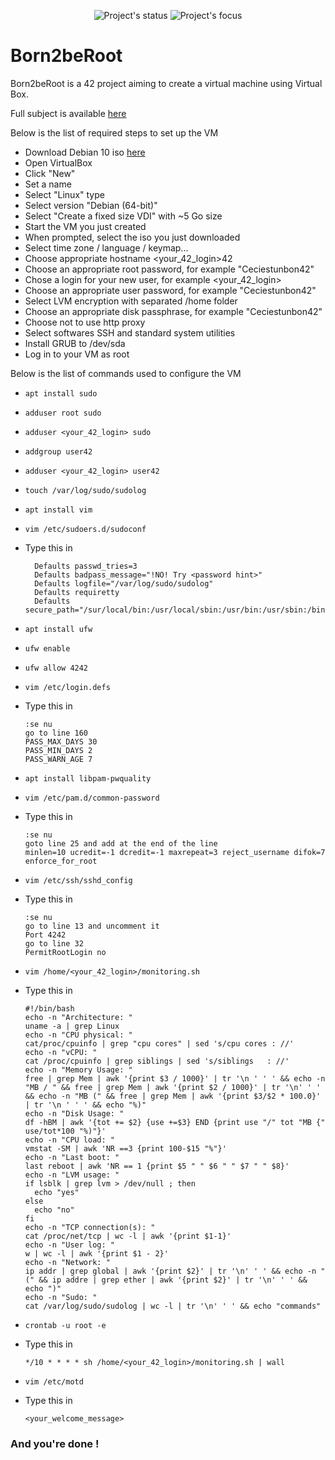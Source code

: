 <p align=center>
  <img alt="Project's status" src="https://img.shields.io/badge/Status-Old%20and%20not%20maintained-red">
  <img alt="Project's focus" src="https://img.shields.io/badge/Focus-Virtualization-blue">
</p>

# Born2beRoot

Born2beRoot is a 42 project aiming to create a virtual machine using Virtual Box.

Full subject is available [here](docs/)

Below is the list of required steps to set up the VM

- Download Debian 10 iso [here](https://cdimage.debian.org/debian-cd/current/amd64/iso-cd/debian-10.9.0-amd64-netinst.iso)
- Open VirtualBox
- Click "New"
- Set a name
- Select "Linux" type
- Select version "Debian (64-bit)"
- Select "Create a fixed size VDI" with ~5 Go size
- Start the VM you just created
- When prompted, select the iso you just downloaded
- Select time zone / language / keymap...
- Choose appropriate hostname \<your_42_login\>42
- Choose an appropriate root password, for example "Ceciestunbon42"
- Chose a login for your new user, for example \<your_42_login\>
- Choose an appropriate user password, for example "Ceciestunbon42"
- Select LVM encryption with separated /home folder
- Choose an appropriate disk passphrase, for example "Ceciestunbon42"
- Choose not to use http proxy
- Select softwares SSH and standard system utilities
- Install GRUB to /dev/sda
- Log in to your VM as root

Below is the list of commands used to configure the VM

- `apt install sudo`
- `adduser root sudo`
- `adduser <your_42_login> sudo`
- `addgroup user42`
- `adduser <your_42_login> user42`
- `touch /var/log/sudo/sudolog`
- `apt install vim`
- `vim /etc/sudoers.d/sudoconf`
- Type this in

  ```shell
    Defaults passwd_tries=3
    Defaults badpass_message="!NO! Try <password hint>"
    Defaults logfile="/var/log/sudo/sudolog"
    Defaults requiretty
    Defaults secure_path="/sur/local/bin:/usr/local/sbin:/usr/bin:/usr/sbin:/bin:/sbin:/snap/bin"
  ```

- `apt install ufw`
- `ufw enable`
- `ufw allow 4242`
- `vim /etc/login.defs`
- Type this in

  ```shell
  :se nu
  go to line 160
  PASS_MAX_DAYS 30
  PASS_MIN_DAYS 2
  PASS_WARN_AGE 7
  ```

- `apt install libpam-pwquality`
- `vim /etc/pam.d/common-password`
- Type this in
  
  ```shell
  :se nu
  goto line 25 and add at the end of the line
  minlen=10 ucredit=-1 dcredit=-1 maxrepeat=3 reject_username difok=7 enforce_for_root
  ```

- `vim /etc/ssh/sshd_config`
- Type this in

  ```shell
  :se nu
  go to line 13 and uncomment it
  Port 4242
  go to line 32
  PermitRootLogin no
  ```

- `vim /home/<your_42_login>/monitoring.sh`
- Type this in

  ```shell
  #!/bin/bash
  echo -n "Architecture: "
  uname -a | grep Linux
  echo -n "CPU physical: "
  cat/proc/cpuinfo | grep "cpu cores" | sed 's/cpu cores : //'
  echo -n "vCPU: "
  cat /proc/cpuinfo | grep siblings | sed 's/siblings   : //'
  echo -n "Memory Usage: "
  free | grep Mem | awk '{print $3 / 1000}' | tr '\n ' ' ' && echo -n "MB / " && free | grep Mem | awk '{print $2 / 1000}' | tr '\n' ' ' && echo -n "MB (" && free | grep Mem | awk '{print $3/$2 * 100.0}' | tr '\n ' ' ' && echo "%)"
  echo -n "Disk Usage: "
  df -hBM | awk '{tot += $2} {use +=$3} END {print use "/" tot "MB {" use/tot*100 "%)"}'
  echo -n "CPU load: "
  vmstat -SM | awk 'NR ==3 {print 100-$15 "%"}'
  echo -n "Last boot: "
  last reboot | awk 'NR == 1 {print $5 " " $6 " " $7 " " $8}'
  echo -n "LVM usage: "
  if lsblk | grep lvm > /dev/null ; then
    echo "yes"
  else
    echo "no"
  fi
  echo -n "TCP connection(s): "
  cat /proc/net/tcp | wc -l | awk '{print $1-1}'
  echo -n "User log: "
  w | wc -l | awk '{print $1 - 2}'
  echo -n "Network: "
  ip addr | grep global | awk '{print $2}' | tr '\n' ' ' && echo -n "(" && ip addre | grep ether | awk '{print $2}' | tr '\n' ' ' && echo ")"
  echo -n "Sudo: "
  cat /var/log/sudo/sudolog | wc -l | tr '\n' ' ' && echo "commands"
  ```

- `crontab -u root -e`
- Type this in

  ```shell
  */10 * * * * sh /home/<your_42_login>/monitoring.sh | wall
  ```

- `vim /etc/motd`
- Type this in
  
  ```shell
  <your_welcome_message>
  ```

### And you're done !
